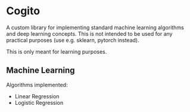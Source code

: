 # Cogito
A custom library for implementing standard machine learning algorithms and deep learning concepts.
This is not intended to be used for any practical purposes (use e.g. sklearn, pytorch instead).

This is only meant for learning purposes.

## Machine Learning
Algorithms implemented:
* Linear Regression
* Logistic Regression
